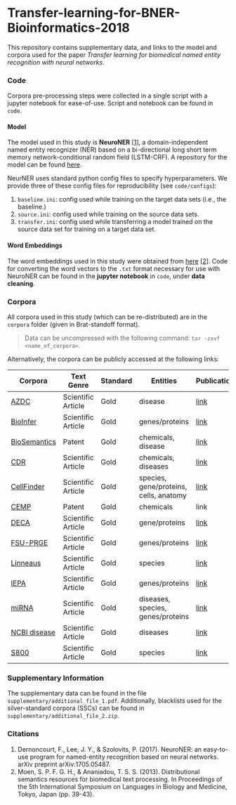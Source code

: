 # Transfer-learning-for-BNER-Bioinformatics-2018

This repository contains supplementary data, and links to the model and corpora used for the paper _Transfer learning for biomedical named entity recognition with neural networks_.

### Code

Corpora pre-processing steps were collected in a single script with a jupyter notebook for ease-of-use. Script and notebook can be found in `code`.

#### Model

The model used in this study is __NeuroNER__ [[1](#citations)], a domain-independent named entity recognizer (NER) based on a bi-directional long short term memory network-conditional random field (LSTM-CRF). A repository for the model can be found [here](https://github.com/Franck-Dernoncourt/NeuroNER).

NeurNER uses standard python config files to specify hyperparameters. We provide three of these config files for reproducibility (see `code/configs`):

1. `baseline.ini`: config used while training on the target data sets (i.e., the baseline.)
2. `source.ini`: config used while training on the source data sets.
3. `transfer.ini`: config used while transferring a model trained on the source data set for training on a target data set.

#### Word Embeddings

The word embeddings used in this study were obtained from [here](http://bio.nlplab.org/#word-vectors) [[2](#citations)]. Code for converting the word vectors to the `.txt` format necessary for use with NeuroNER can be found in the __jupyter notebook__ in `code`, under __data cleaning__.

### Corpora

All corpora used in this study (which can be re-distributed) are in the `corpora` folder (given in Brat-standoff format).

> Data can be uncompressed with the following command: `tar -zxvf <name_of_corpora>`.

Alternatively, the corpora can be publicly accessed at the following links:

| Corpora | Text Genre | Standard | Entities | Publication |
| --- | --- | --- | --- | --- |
| [AZDC](http://diego.asu.edu/downloads/AZDC_6-26-2009.txt) | Scientific Article | Gold | disease | [link](https://scholar.google.com/citations?view_op=view_citation&hl=en&user=FLnUx4cAAAAJ&citation_for_view=FLnUx4cAAAAJ:ufrVoPGSRksC) |
| [BioInfer](http://mars.cs.utu.fi/BioInfer/?q=download) | Scientific Article | Gold | genes/proteins | [link](http://bmcbioinformatics.biomedcentral.com/articles/10.1186/1471-2105-8-50) |
| [BioSemantics](https://biosemantics.org/index.php/resources/chemical-patent-corpus) | Patent | Gold | chemicals, disease | [link](http://journals.plos.org/plosone/article?id=10.1371/journal.pone.0107477) |
| [CDR](http://www.biocreative.org/tasks/biocreative-v/track-3-cdr/) | Scientific Article | Gold | chemicals, diseases | [link](academic.oup.com/database/article/doi/10.1093/database/baw068/2630414) |
| [CellFinder](https://www.informatik.hu-berlin.de/de/forschung/gebiete/wbi/resources/cellfinder) | Scientific Article | Gold | species, gene/proteins, cells, anatomy | [link](https://www.informatik.hu-berlin.de/de/forschung/gebiete/sar/wbi/research/publications/2012/lrec2012_corpus.pdf)|
|[CEMP](http://www.biocreative.org/tasks/biocreative-v/track-2-chemdner/)| Patent | Gold | chemicals|link|
|[DECA](http://www.nactem.ac.uk/deca/)| Scientific Article | Gold | gene/proteins |[link](http://bioinformatics.oxfordjournals.org/content/26/5/661.abstract?keytype=ref&ijkey=6nc2iFEN0sYYYz1)|
|[FSU-PRGE](http://pubannotation.org/projects/FSU-PRGE)| Scientific Article | Gold | genes/proteins|[link](http://aclweb.org/anthology/W/W10/W10-1838.pdf)|
|[Linneaus](http://linnaeus.sourceforge.net/)| Scientific Article | Gold | species | [link](http://bmcbioinformatics.biomedcentral.com/articles/10.1186/1471-2105-11-85)|
| [IEPA](http://corpora.informatik.hu-berlin.de/corpora/brat2bioc/iepa_bioc.xml.zip) | Scientific Article | Gold | genes/proteins | [link](http://psb.stanford.edu/psb-online/proceedings/psb02/abstracts/p326.html) |
|[miRNA](http://www.scai.fraunhofer.de/mirna-corpora.html)| Scientific Article | Gold | diseases, species, genes/proteins | [link](https://www.ncbi.nlm.nih.gov/pmc/articles/PMC4602280/) |
|[NCBI disease](https://www.ncbi.nlm.nih.gov/CBBresearch/Dogan/DISEASE/)| Scientific Article | Gold | diseases|[link](http://www.sciencedirect.com/science/article/pii/S1532046413001974)|
|[S800](http://species.jensenlab.org/)| Scientific Article | Gold | species|[link](http://journals.plos.org/plosone/article?id=10.1371/journal.pone.0065390)|

### Supplementary Information

The supplementary data can be found in the file `supplementary/additional_file_1.pdf`. Additionally, blacklists used for the silver-standard corpora (SSCs) can be found in `supplementary/additional_file_2.zip`.

### Citations

1. Dernoncourt, F., Lee, J. Y., & Szolovits, P. (2017). NeuroNER: an easy-to-use program for named-entity recognition based on neural networks. arXiv preprint arXiv:1705.05487.
2. Moen, S. P. F. G. H., & Ananiadou, T. S. S. (2013). Distributional semantics resources for biomedical text processing. In Proceedings of the 5th International Symposium on Languages in Biology and Medicine, Tokyo, Japan (pp. 39-43).
